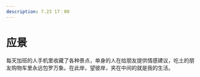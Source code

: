 ```yaml
---
description: 7.23 17：00
---
```


# 应景

每天加班的人手机里收藏了各种景点，单身的人在给朋友提供情感建议，吃土的朋友购物车里永远包罗万象。在此岸，望彼岸，夹在中间的就是我的生活。

